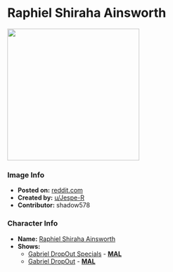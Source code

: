 # Raphiel Shiraha Ainsworth

<img src="https://raw.githubusercontent.com/shadow578/Project-Padoru/master/Padoru/U_Jespe-R/gabriel-dropout-raphi-jesper.png" height="300">

### Image Info
* **Posted on:**     [reddit.com](https://www.reddit.com/r/Padoru/comments/ekv8pp/daily_padoru_6_raphi_gabriel_dropout/)
* **Created by:**    [u/Jespe-R](https://github.com/shadow578/Project-Padoru/blob/master/table-of-contents/creators/uJespeR.md)
* **Contributor:**   shadow578

### Character Info
* **Name:**   [Raphiel Shiraha Ainsworth](https://myanimelist.net/character/143077)
* **Shows:**
  * [Gabriel DropOut Specials](https://github.com/shadow578/Project-Padoru/blob/master/table-of-contents/shows/GabrielDropOutSpecials.md) - [__MAL__](https://myanimelist.net/anime/34855/Gabriel_DropOut_Specials)
  * [Gabriel DropOut](https://github.com/shadow578/Project-Padoru/blob/master/table-of-contents/shows/GabrielDropOut.md) - [__MAL__](https://myanimelist.net/manga/96526/Gabriel_DropOut)



